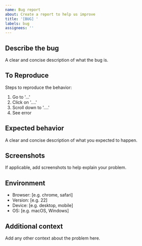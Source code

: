 ```yaml
---
name: Bug report
about: Create a report to help us improve
title: '[BUG] '
labels: bug
assignees: ''
---
```


## Describe the bug
A clear and concise description of what the bug is.

## To Reproduce
Steps to reproduce the behavior:
1. Go to '...'
2. Click on '....'
3. Scroll down to '....'
4. See error

## Expected behavior
A clear and concise description of what you expected to happen.

## Screenshots
If applicable, add screenshots to help explain your problem.

## Environment
- Browser: [e.g. chrome, safari]
- Version: [e.g. 22]
- Device: [e.g. desktop, mobile]
- OS: [e.g. macOS, Windows]

## Additional context
Add any other context about the problem here.
